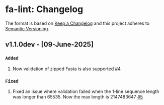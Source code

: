 # fa-lint: Changelog

The format is based on [Keep a Changelog](https://keepachangelog.com/en/1.0.0/)
and this project adheres to [Semantic Versioning](https://semver.org/spec/v2.0.0.html).

## v1.1.0dev - [09-June-2025]

### `Added`

1. Now validation of zipped Fasta is also supported [#4](https://github.com/GallVp/fa-lint/issues/4)

### `Fixed`

1. Fixed an issue where validation failed when the 1-line sequence length was longer than 65535. Now the max length is 2147483647 [#5](https://github.com/GallVp/fa-lint/issues/5)
